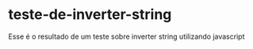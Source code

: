 # teste-de-inverter-string
Esse é o resultado de um teste sobre inverter string utilizando javascript
